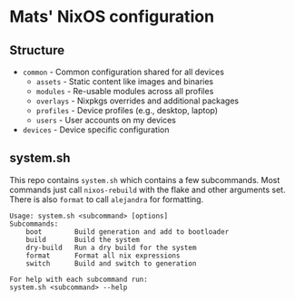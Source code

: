# Mats' NixOS configuration

## Structure
* `common` - Common configuration shared for all devices
    * `assets` - Static content like images and binaries
    * `modules` - Re-usable modules across all profiles
    * `overlays` - Nixpkgs overrides and additional packages
    * `profiles` - Device profiles (e.g., desktop, laptop)
    * `users` - User accounts on my devices
* `devices` - Device specific configuration

## system.sh

This repo contains `system.sh` which contains a few subcommands. Most commands just call `nixos-rebuild` with the flake and other arguments set. There is also `format` to call `alejandra` for formatting.

```
Usage: system.sh <subcommand> [options]
Subcommands:
    boot        Build generation and add to bootloader
    build       Build the system
    dry-build   Run a dry build for the system
    format      Format all nix expressions
    switch      Build and switch to generation

For help with each subcommand run:
system.sh <subcommand> --help
```